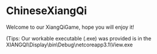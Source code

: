 # ChineseXiangQi

Welcome to our XiangQiGame, hope you will enjoy it!

(Tips: Our workable executable (.exe) was provided is in the XIANGQI\Display\bin\Debug\netcoreapp3.1\View.exe
